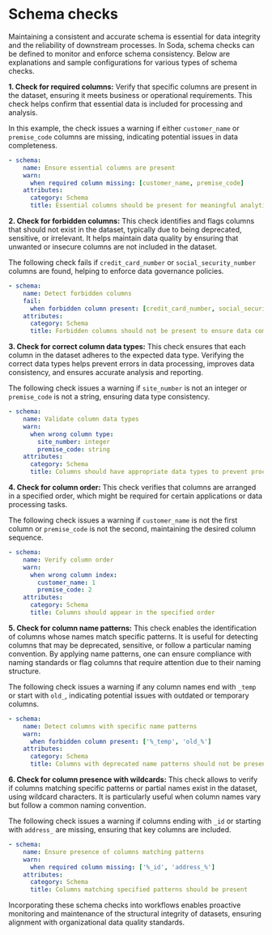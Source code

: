 # Schema checks

Maintaining a consistent and accurate schema is essential for data integrity and the reliability of downstream processes. In Soda, schema checks can be defined to monitor and enforce schema consistency. Below are explanations and sample configurations for various types of schema checks.

**1. Check for required columns:** Verify that specific columns are present in the dataset, ensuring it meets business or operational requirements. This check helps confirm that essential data is included for processing and analysis.

In this example, the check issues a warning if either `customer_name` or `premise_code` columns are missing, indicating potential issues in data completeness.

```yaml
- schema:
    name: Ensure essential columns are present
    warn:
      when required column missing: [customer_name, premise_code]
    attributes:
      category: Schema
      title: Essential columns should be present for meaningful analytics
```

**2. Check for forbidden columns:** This check identifies and flags columns that should not exist in the dataset, typically due to being deprecated, sensitive, or irrelevant. It helps maintain data quality by ensuring that unwanted or insecure columns are not included in the dataset.

The following check fails if `credit_card_number` or `social_security_number` columns are found, helping to enforce data governance policies.

```yaml
- schema:
    name: Detect forbidden columns
    fail:
      when forbidden column present: [credit_card_number, social_security_number]
    attributes:
      category: Schema
      title: Forbidden columns should not be present to ensure data compliance
```

**3. Check for correct column data types:** This check ensures that each column in the dataset adheres to the expected data type. Verifying the correct data types helps prevent errors in data processing, improves data consistency, and ensures accurate analysis and reporting.

The following check issues a warning if `site_number` is not an integer or `premise_code` is not a string, ensuring data type consistency.

```yaml
- schema:
    name: Validate column data types
    warn:
      when wrong column type:
        site_number: integer
        premise_code: string
    attributes:
      category: Schema
      title: Columns should have appropriate data types to prevent processing errors
```

**4. Check for column order:** This check verifies that columns are arranged in a specified order, which might be required for certain applications or data processing tasks.

The following check issues a warning if `customer_name` is not the first column or `premise_code` is not the second, maintaining the desired column sequence.

```yaml
- schema:
    name: Verify column order
    warn:
      when wrong column index:
        customer_name: 1
        premise_code: 2
    attributes:
      category: Schema
      title: Columns should appear in the specified order
```


**5. Check for column name patterns:** This check enables the identification of columns whose names match specific patterns. It is useful for detecting columns that may be deprecated, sensitive, or follow a particular naming convention. By applying name patterns, one can ensure compliance with naming standards or flag columns that require attention due to their naming structure.

The following check issues a warning if any column names end with `_temp` or start with `old_`, indicating potential issues with outdated or temporary columns.


```yaml
- schema:
    name: Detect columns with specific name patterns
    warn:
      when forbidden column present: ['%_temp', 'old_%']
    attributes:
      category: Schema
      title: Columns with deprecated name patterns should not be present
```

**6. Check for column presence with wildcards:** This check allows to verify if columns matching specific patterns or partial names exist in the dataset, using wildcard characters. It is particularly useful when column names vary but follow a common naming convention.

The following check issues a warning if columns ending with `_id` or starting with `address_` are missing, ensuring that key columns are included.

```yaml
- schema:
    name: Ensure presence of columns matching patterns
    warn:
      when required column missing: ['%_id', 'address_%']
    attributes:
      category: Schema
      title: Columns matching specified patterns should be present
```

Incorporating these schema checks into workflows enables proactive monitoring and maintenance of the structural integrity of datasets, ensuring alignment with organizational data quality standards.

